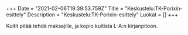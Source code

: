 +++
Date = "2021-02-06T19:39:53.759Z"
Title = "Keskustelu:TK-Porixin-esittely"
Description = "Keskustelu:TK-Porixin-esittely"
Luokat = []
+++

Kuitit pitää tehdä maksajille, ja kopio kuitista L-A:n kirjanpitoon.


